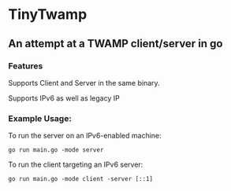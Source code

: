 # TinyTwamp

## An attempt at a TWAMP client/server in go

### Features
Supports Client and Server in the same binary. 

Supports IPv6 as well as legacy IP

### Example Usage:

To run the server on an IPv6-enabled machine:

`go run main.go -mode server`

To run the client targeting an IPv6 server:

`go run main.go -mode client -server [::1]`

